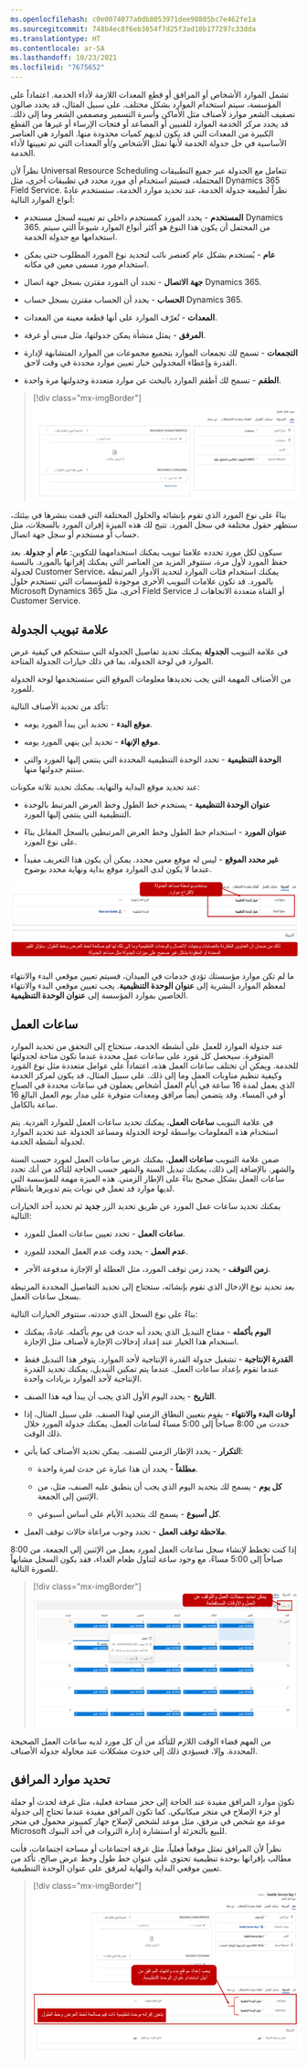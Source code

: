 ```yaml
---
ms.openlocfilehash: c0e0074077a0db8053971dee98805bc7e462fe1a
ms.sourcegitcommit: 748b4ec8f6eb3654f7d25f3ad10b177297c33dda
ms.translationtype: HT
ms.contentlocale: ar-SA
ms.lasthandoff: 10/23/2021
ms.locfileid: "7675652"
---
```

تشمل الموارد الأشخاص أو المرافق أو قطع المعدات اللازمة لأداء الخدمة. اعتماداً على المؤسسة، سيتم استخدام الموارد بشكل مختلف. على سبيل المثال، قد يحدد صالون تصفيف الشعر موارد لأصناف مثل الأماكن وأسرة التسمير ومصممي الشعر وما إلى ذلك. قد يحدد مركز الخدمة الموارد للفنيين أو المصاعد أو فتحات الإرساء أو غيرها من القطع الكبيرة من المعدات التي قد يكون لديهم كميات محدودة منها. الموارد هي العناصر الأساسية في حل جدولة الخدمة لأنها تمثل الأشخاص و/أو المعدات التي تم تعيينها لأداء الخدمة.

نظراً لأن Universal Resource Scheduling تتعامل مع الجدولة عبر جميع التطبيقات المحتملة، فسيتم استخدام أي مورد محدد في تطبيقات أخرى، مثل Dynamics 365 Field Service. نظراً لطبيعة جدولة الخدمة، عند تحديد موارد الخدمة، ستستخدم عادةً أنواع الموارد التالية:

- **المستخدم** - يحدد المورد كمستخدم داخلي تم تعيينه لسجل مستخدم Dynamics 365. من المحتمل أن يكون هذا النوع هو أكثر أنواع الموارد شيوعاً التي سيتم استخدامها مع جدولة الخدمة.

- **عام** - يُستخدم بشكل عام كعنصر نائب لتحديد نوع المورد المطلوب حتى يمكن استخدام مورد مسمى معين في مكانه.

- **جهة الاتصال** - تحدد أن المورد مقترن بسجل جهة اتصال Dynamics 365.

- **الحساب** - يحدد أن الحساب مقترن بسجل حساب Dynamics 365.

- **المعدات** - تُعرّف الموارد على أنها قطعة معينة من المعدات.

- **المرفق** - يمثل منشأة يمكن جدولتها، مثل مبنى أو غرفة.

- **التجمعات** - تسمح لك تجمعات الموارد بتجميع مجموعات من الموارد المتشابهة لإدارة القدرة وإعطاء المجدولين خيار تعيين موارد محددة في وقت لاحق.

- **الطقم** - تسمح لك أطقم الموارد بالبحث عن موارد متعددة وجدولتها مرة واحدة.

> [!div class="mx-imgBorder"]
> ![لقطة شاشة لنموذج المورد القابل للحجز.](../media/3-resource.png)

بناءً على نوع المورد الذي تقوم بإنشائه والحلول المختلفة التي قمت بنشرها في بيئتك، ستظهر حقول مختلفة في سجل المورد. تتيح لك هذه الميزة إقران المورد بالسجلات، مثل حساب أو مستخدم أو سجل جهة اتصال.

سيكون لكل مورد تحدده علامتا تبويب يمكنك استخدامهما للتكوين: **عام** أو **جدولة**.
بعد حفظ المورد لأول مرة، ستتوفر المزيد من العناصر التي يمكنك إقرانها بالمورد.
بالنسبة لجدولة Customer Service، يمكنك استخدام فئات الموارد لتحديد الأدوار المرتبطة بالمورد. قد تكون علامات التبويب الأخرى موجودة للمؤسسات التي تستخدم حلول Microsoft Dynamics 365 أخرى، مثل Field Service أو القناة متعددة الاتجاهات لـ Customer Service.

## <a name="scheduling-tab"></a>علامة تبويب الجدولة

في علامة التبويب **الجدولة** يمكنك تحديد تفاصيل الجدولة التي ستتحكم في كيفية عرض الموارد في لوحة الجدولة، بما في ذلك خيارات الجدولة المتاحة.

من الأصناف المهمة التي يجب تحديدها معلومات الموقع التي ستستخدمها لوحة الجدولة للمورد.

تأكد من تحديد الأصناف التالية:

- **موقع البدء** - تحديد أين يبدأ المورد يومه.

- **موقع الإنهاء** - تحديد أين ينهي المورد يومه.

- **الوحدة التنظيمية** - تحدد الوحدة التنظيمية المحددة التي ينتمي إليها المورد والتي ستتم جدولتها منها.

عند تحديد موقع البداية والنهاية، يمكنك تحديد ثلاثة مكونات:

- **عنوان الوحدة التنظيمية** - يستخدم خط الطول وخط العرض المرتبط بالوحدة التنظيمية التي ينتمي إليها المورد.

- **عنوان المورد** - استخدام خط الطول وخط العرض المرتبطين بالسجل المقابل بناءً على نوع المورد.

- **غير محدد الموقع** - ليس له موقع معين محدد.
  يمكن أن يكون هذا التعريف مفيداً عندما لا يكون لدى الموارد موقع بداية ونهاية محدد بوضوح.

![لقطة شاشة لعلامة التبويب "الجدولة"، حيث تقوم بإدخال موقع البداية والنهاية.](../media/3-scheduling-tab.png)

ما لم تكن موارد مؤسستك تؤدي خدمات في الميدان، فسيتم تعيين موقعي البدء والانتهاء لمعظم الموارد البشرية إلى **عنوان الوحدة التنظيمية**. يجب تعيين موقعي البدء والانتهاء الخاصين بموارد المؤسسة إلى **عنوان الوحدة التنظيمية**.

## <a name="working-hours"></a>ساعات العمل

عند جدولة الموارد للعمل على أنشطة الخدمة، ستحتاج إلى التحقق من تحديد الموارد المتوفرة. سيحصل كل مَورد على ساعات عمل محددة عندما تكون متاحة لجدولتها للخدمة. ويمكن أن تختلف ساعات العمل هذه، اعتماداً على عوامل متعددة مثل نوع المَورد وكيفية تنظيم مناوبات العمل وما إلى ذلك. على سبيل المثال، قد يكون لمركز الخدمة الذي يعمل لمدة 16 ساعة في أيام العمل أشخاص يعملون في ساعات محددة في الصباح أو في المساء. وقد يتضمن أيضاً مرافق ومعدات متوفرة على مدار يوم العمل البالغ 16 ساعة بالكامل.

في علامة التبويب **ساعات العمل**، يمكنك تحديد ساعات العمل للموارد الفردية. يتم استخدام هذه المعلومات بواسطة لوحة الجدولة ومساعد الجدولة عند تحديد الموارد لجدولة أنشطة الخدمة.

ضمن علامة التبويب **ساعات العمل**، يمكنك عرض ساعات العمل لمورد حسب السنة والشهر. بالإضافة إلى ذلك، يمكنك تبديل السنة والشهر حسب الحاجة للتأكد من أنك تحدد ساعات العمل بشكل صحيح بناءً على الإطار الزمني. هذه الميزة مهمة للمؤسسة التي لديها موارد قد تعمل في نوبات يتم تدويرها بانتظام.

يمكنك تحديد ساعات عمل المورد عن طريق تحديد الزر **جديد** ثم تحديد أحد الخيارات التالية:

- **ساعات العمل** - تحدد تعيين ساعات العمل للمورد.

- **عدم العمل** - يحدد وقت عدم العمل المحدد للمورد.

- **زمن التوقف** - يحدد زمن توقف المورد، مثل العطلة أو الإجازة مدفوعة الأجر.

بعد تحديد نوع الإدخال الذي تقوم بإنشائه، ستحتاج إلى تحديد التفاصيل المحددة المرتبطة بسجل ساعات العمل.

بناءً على نوع السجل الذي حددته، ستتوفر الخيارات التالية:

- **اليوم بأكمله** - مفتاح التبديل الذي يحدد أنه حدث في يوم بأكمله. عادةً، يمكنك استخدام هذا الخيار عند إعداد إدخالات الإجازة لأصناف مثل الإجازة.

- **القدرة الإنتاجية** - تشغيل جدولة القدرة الإنتاجية لأحد الموارد. يتوفر هذا التبديل فقط عندما تقوم بإعداد ساعات العمل. عندما يتم تمكين التبديل، يمكنك تحديد القدرة الإنتاجية لأحد الموارد بزيادات واحدة.

- **التاريخ** - يحدد اليوم الأول الذي يجب أن يبدأ فيه هذا الصنف.

- **أوقات البدء والانتهاء** - يقوم بتعيين النطاق الزمني لهذا الصنف. على سبيل المثال، إذا حددت من 8:00 صباحاً إلى 5:00 مساءً لساعات العمل، يمكنك جدولة المورد خلال ذلك الوقت.

- **التكرار** - يحدد الإطار الزمني للصنف. يمكن تحديد الأصناف كما يأتي:

  - **مطلقاً** - يحدد أن هذا عبارة عن حدث لمرة واحدة.

  - **كل يوم** - يسمح لك بتحديد اليوم الذي يجب أن ينطبق عليه الصنف، مثل، من الإثنين إلى الجمعة.

  - **كل أسبوع** - يسمح لك بتحديد الأيام على أساس أسبوعي.

- **‏‫ملاحظة توقف العمل‬** - تحدد وجوب مراعاة حالات توقف العمل.

إذا كنت تخطط لإنشاء سجل ساعات العمل لمورد يعمل من الإثنين إلى الجمعة، من 8:00 صباحاً إلى 5:00 مساءً، مع وجود ساعة لتناول طعام الغداء، فقد يكون السجل مشابهاً للصورة التالية.

> [!div class="mx-imgBorder"]
> ![لقطة شاشة توضح كيفية تحديد ساعات العمل.](../media/3-work-hours.png)

من المهم قضاء الوقت اللازم للتأكد من أن كل مورد لديه ساعات العمل الصحيحة المحددة. وإلا، فسيؤدي ذلك إلى حدوث مشكلات عند محاولة جدولة الأصناف.

## <a name="define-facility-resources"></a>تحديد موارد المرافق

تكون موارد المرافق مفيدة عند الحاجة إلى حجز مساحة فعلية، مثل غرفة لحدث أو حفلة أو جزء الإصلاح في متجر ميكانيكي.
كما تكون المرافق مفيدة عندما تحتاج إلى جدولة موعد مع شخص في مرفق، مثل موعد لشخص لإصلاح جهاز كمبيوتر محمول في متجر Microsoft للبيع بالتجزئة أو استشارة إدارة الثروات في أحد البنوك.

نظراً لأن المرافق تمثل موقعاً فعلياً، مثل غرفة اجتماعات أو مساحة اجتماعات، فأنت مطالب بإقرانها بوحدة تنظيمية تحتوي على عنوان خط طول وخط عرض صالح. تأكد من تعيين موقعي البداية والنهاية لمرفق على عنوان الوحدة التنظيمية.

> [!div class="mx-imgBorder"]
> ![لقطة شاشة توضح عينة من سجلات المرافق.](../media/3-facility.png)
